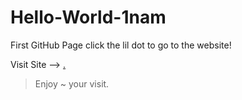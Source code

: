 # Hello-World-1nam
First GitHub Page click the lil dot to go to the website!

Visit Site -->   <a href="https://1nam.github.io/website/" target="_blank" rel="noopener noreferrer">.</a>
> Enjoy ~ your visit.
